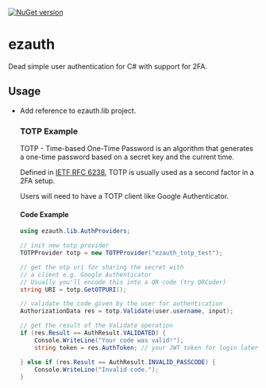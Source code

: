[![NuGet version](https://badge.fury.io/nu/ezauth.lib.svg)](https://badge.fury.io/nu/ezauth.lib)
# ezauth
Dead simple user authentication for C# with support for 2FA.

## Usage
- Add reference to ezauth.lib project.
  ### TOTP Example
  TOTP - Time-based One-Time Password is an algorithm that generates a one-time password based on a secret key and the current time.

  Defined in [IETF RFC 6238](https://tools.ietf.org/html/rfc6238), TOTP is usually used as a second factor in a 2FA setup.

  Users will need to have a TOTP client like Google Authenticator.
  
  #### Code Example
  ````csharp
  using ezauth.lib.AuthProviders;
  
  // init new totp provider
  TOTPProvider totp = new TOTPProvider("ezauth_totp_test");
  
  // get the otp uri for sharing the secret with
  // a client e.g. Google Authenticator
  // Usually you'll encode this into a QR code (try QRCoder)
  string URI = totp.GetOTPURI();

  // validate the code given by the user for authentication
  AuthorizationData res = totp.Validate(user.username, input);

  // get the result of the Validate operation
  if (res.Result == AuthResult.VALIDATED) {
      Console.WriteLine("Your code was valid!");
      string token = res.AuthToken; // your JWT token for login later

  } else if (res.Result == AuthResult.INVALID_PASSCODE) {
      Console.WriteLine("Invalid code.");
  }
  ````

